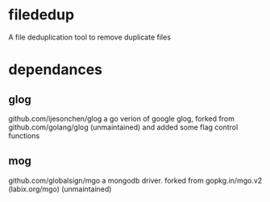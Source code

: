 # filededup

A file deduplication tool to remove duplicate files


# dependances

## glog

github.com/ijesonchen/glog
a go verion of google glog, forked from  
    github.com/golang/glog (unmaintained)
and added some flag control functions

## mog

github.com/globalsign/mgo
a mongodb driver. forked from
    gopkg.in/mgo.v2 (labix.org/mgo) (unmaintained)